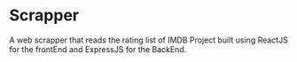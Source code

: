 # Scrapper
A web scrapper that reads the rating list of IMDB
Project built using ReactJS for the frontEnd and ExpressJS for the BackEnd.
